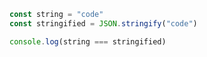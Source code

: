 ```js showLineNumbers
const string = "code"
const stringified = JSON.stringify("code")

console.log(string === stringified)
```